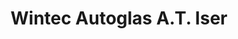 ---
title: "Wintec Autoglas A.T. Iser"
url: /schwentinental/wintec-autoglas-a-t-iser/
shop: Autowerkstatt
---